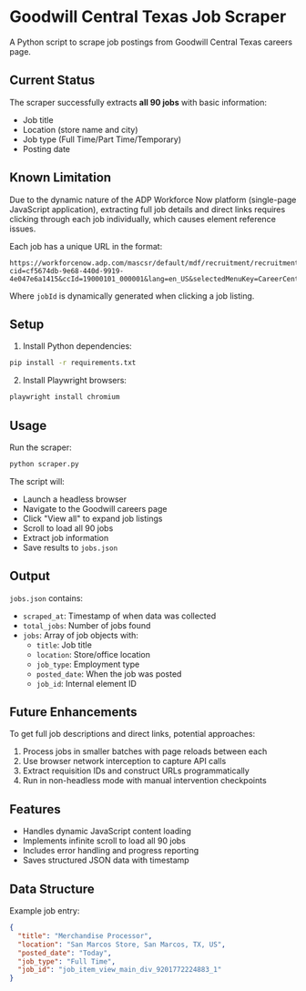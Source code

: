 # Goodwill Central Texas Job Scraper

A Python script to scrape job postings from Goodwill Central Texas careers page.

## Current Status

The scraper successfully extracts **all 90 jobs** with basic information:
- Job title
- Location (store name and city)
- Job type (Full Time/Part Time/Temporary)
- Posting date

## Known Limitation

Due to the dynamic nature of the ADP Workforce Now platform (single-page JavaScript application), extracting full job details and direct links requires clicking through each job individually, which causes element reference issues.

Each job has a unique URL in the format:
```
https://workforcenow.adp.com/mascsr/default/mdf/recruitment/recruitment.html?cid=cf5674db-9e68-440d-9919-4e047e6a1415&ccId=19000101_000001&lang=en_US&selectedMenuKey=CareerCenter&jobId=XXXXXX
```

Where `jobId` is dynamically generated when clicking a job listing.

## Setup

1. Install Python dependencies:
```bash
pip install -r requirements.txt
```

2. Install Playwright browsers:
```bash
playwright install chromium
```

## Usage

Run the scraper:
```bash
python scraper.py
```

The script will:
- Launch a headless browser
- Navigate to the Goodwill careers page
- Click "View all" to expand job listings
- Scroll to load all 90 jobs
- Extract job information
- Save results to `jobs.json`

## Output

`jobs.json` contains:
- `scraped_at`: Timestamp of when data was collected
- `total_jobs`: Number of jobs found
- `jobs`: Array of job objects with:
  - `title`: Job title
  - `location`: Store/office location
  - `job_type`: Employment type
  - `posted_date`: When the job was posted
  - `job_id`: Internal element ID

## Future Enhancements

To get full job descriptions and direct links, potential approaches:
1. Process jobs in smaller batches with page reloads between each
2. Use browser network interception to capture API calls
3. Extract requisition IDs and construct URLs programmatically
4. Run in non-headless mode with manual intervention checkpoints

## Features

- Handles dynamic JavaScript content loading
- Implements infinite scroll to load all 90 jobs
- Includes error handling and progress reporting
- Saves structured JSON data with timestamp

## Data Structure

Example job entry:
```json
{
  "title": "Merchandise Processor",
  "location": "San Marcos Store, San Marcos, TX, US",
  "posted_date": "Today",
  "job_type": "Full Time",
  "job_id": "job_item_view_main_div_9201772224883_1"
}
```
